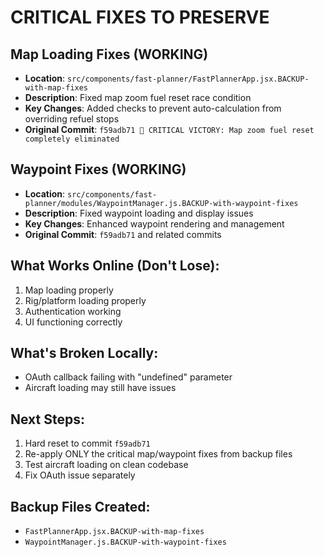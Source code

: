 # CRITICAL FIXES TO PRESERVE

## Map Loading Fixes (WORKING)
- **Location**: `src/components/fast-planner/FastPlannerApp.jsx.BACKUP-with-map-fixes`
- **Description**: Fixed map zoom fuel reset race condition
- **Key Changes**: Added checks to prevent auto-calculation from overriding refuel stops
- **Original Commit**: `f59adb71 🚀 CRITICAL VICTORY: Map zoom fuel reset completely eliminated`

## Waypoint Fixes (WORKING)  
- **Location**: `src/components/fast-planner/modules/WaypointManager.js.BACKUP-with-waypoint-fixes`
- **Description**: Fixed waypoint loading and display issues
- **Key Changes**: Enhanced waypoint rendering and management
- **Original Commit**: `f59adb71` and related commits

## What Works Online (Don't Lose):
1. Map loading properly
2. Rig/platform loading properly  
3. Authentication working
4. UI functioning correctly

## What's Broken Locally:
- OAuth callback failing with "undefined" parameter
- Aircraft loading may still have issues

## Next Steps:
1. Hard reset to commit `f59adb71`
2. Re-apply ONLY the critical map/waypoint fixes from backup files
3. Test aircraft loading on clean codebase
4. Fix OAuth issue separately

## Backup Files Created:
- `FastPlannerApp.jsx.BACKUP-with-map-fixes` 
- `WaypointManager.js.BACKUP-with-waypoint-fixes`